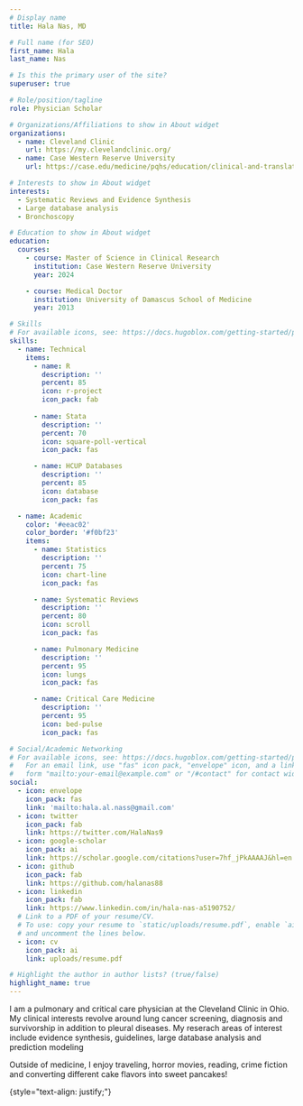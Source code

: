 ```yaml
---
# Display name
title: Hala Nas, MD

# Full name (for SEO)
first_name: Hala  
last_name: Nas

# Is this the primary user of the site?
superuser: true

# Role/position/tagline
role: Physician Scholar 

# Organizations/Affiliations to show in About widget
organizations:
  - name: Cleveland Clinic
    url: https://my.clevelandclinic.org/
  - name: Case Western Reserve University
    url: https://case.edu/medicine/pqhs/education/clinical-and-translational-science/ms-clinical-research

# Interests to show in About widget
interests:
  - Systematic Reviews and Evidence Synthesis
  - Large database analysis 
  - Bronchoscopy 

# Education to show in About widget
education:
  courses:
    - course: Master of Science in Clinical Research 
      institution: Case Western Reserve University 
      year: 2024

    - course: Medical Doctor
      institution: University of Damascus School of Medicine 
      year: 2013

# Skills
# For available icons, see: https://docs.hugoblox.com/getting-started/page-builder/#icons
skills:
  - name: Technical
    items:
      - name: R
        description: ''
        percent: 85
        icon: r-project
        icon_pack: fab
        
      - name: Stata
        description: ''
        percent: 70
        icon: square-poll-vertical
        icon_pack: fas

      - name: HCUP Databases
        description: ''
        percent: 85
        icon: database
        icon_pack: fas

  - name: Academic
    color: '#eeac02'
    color_border: '#f0bf23'
    items:
      - name: Statistics
        description: ''
        percent: 75
        icon: chart-line
        icon_pack: fas

      - name: Systematic Reviews 
        description: ''
        percent: 80
        icon: scroll
        icon_pack: fas

      - name: Pulmonary Medicine
        description: ''
        percent: 95
        icon: lungs
        icon_pack: fas

      - name: Critical Care Medicine 
        description: ''
        percent: 95
        icon: bed-pulse
        icon_pack: fas

# Social/Academic Networking
# For available icons, see: https://docs.hugoblox.com/getting-started/page-builder/#icons
#   For an email link, use "fas" icon pack, "envelope" icon, and a link in the
#   form "mailto:your-email@example.com" or "/#contact" for contact widget.
social:
  - icon: envelope
    icon_pack: fas
    link: 'mailto:hala.al.nass@gmail.com'
  - icon: twitter
    icon_pack: fab
    link: https://twitter.com/HalaNas9
  - icon: google-scholar
    icon_pack: ai
    link: https://scholar.google.com/citations?user=7hf_jPkAAAAJ&hl=en
  - icon: github
    icon_pack: fab
    link: https://github.com/halanas88
  - icon: linkedin
    icon_pack: fab
    link: https://www.linkedin.com/in/hala-nas-a5190752/
  # Link to a PDF of your resume/CV.
  # To use: copy your resume to `static/uploads/resume.pdf`, enable `ai` icons in `params.yaml`,
  # and uncomment the lines below.
  - icon: cv
    icon_pack: ai
    link: uploads/resume.pdf

# Highlight the author in author lists? (true/false)
highlight_name: true
---
```


I am a pulmonary and critical care physician at the Cleveland Clinic in Ohio. My clinical interests revolve around lung cancer screening, diagnosis and survivorship in addition to pleural diseases. My reserach areas of interest include evidence synthesis, guidelines, large database analysis and prediction modeling

Outside of medicine, I enjoy traveling, horror movies, reading, crime fiction and converting different cake flavors into sweet pancakes!

{style="text-align: justify;"}
